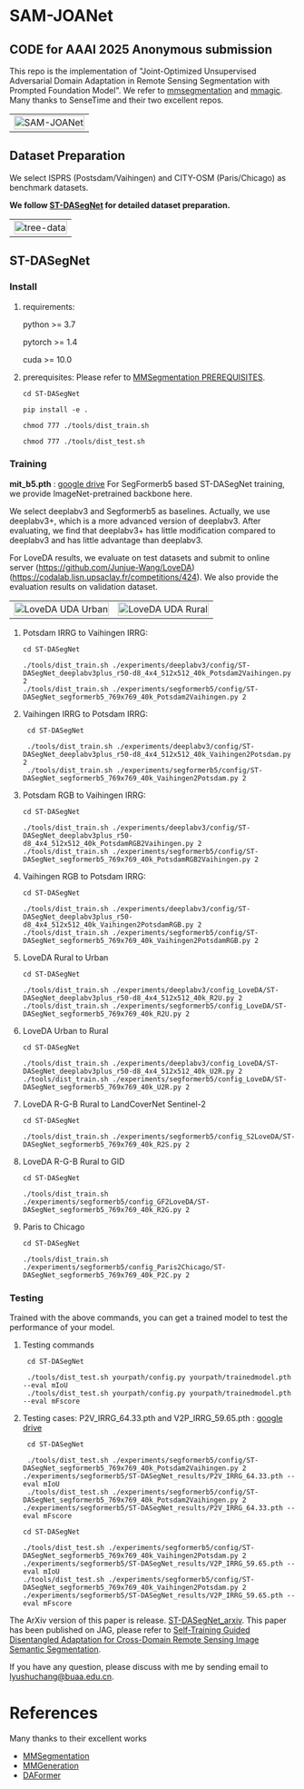 # SAM-JOANet

## CODE for AAAI 2025 Anonymous submission

This repo is the implementation of "Joint-Optimized Unsupervised Adversarial Domain Adaptation in Remote Sensing Segmentation with Prompted Foundation Model". We refer to  [mmsegmentation](https://github.com/open-mmlab/mmsegmentation) and [mmagic](https://github.com/open-mmlab/mmagic). Many thanks to SenseTime and their two excellent repos.

<table>
    <tr>
    <td><img src="PaperFigs\Fig1.png" width = "100%" alt="SAM-JOANet"/></td>
    </tr>
</table>

## Dataset Preparation

We select ISPRS (Postsdam/Vaihingen) and CITY-OSM (Paris/Chicago) as benchmark datasets.

**We follow [ST-DASegNet](https://github.com/cv516Buaa/ST-DASegNet) for detailed dataset preparation.**

<table>
<tr>
    <td><img src="PaperFigs\tree_data.png" width = "100%" alt="tree-data"/></td>
</tr>
</table>

## ST-DASegNet

### Install

1. requirements:
    
    python >= 3.7
        
    pytorch >= 1.4
        
    cuda >= 10.0
    
2. prerequisites: Please refer to  [MMSegmentation PREREQUISITES](https://mmsegmentation.readthedocs.io/en/latest/get_started.html).

     ```
     cd ST-DASegNet
     
     pip install -e .
     
     chmod 777 ./tools/dist_train.sh
     
     chmod 777 ./tools/dist_test.sh
     ```

### Training

**mit_b5.pth** : [google drive](https://drive.google.com/drive/folders/1cmKZgU8Ktg-v-jiwldEc6IghxVSNcFqk?usp=sharing) For SegFormerb5 based ST-DASegNet training, we provide ImageNet-pretrained backbone here.

We select deeplabv3 and Segformerb5 as baselines. Actually, we use deeplabv3+, which is a more advanced version of deeplabv3. After evaluating, we find that deeplabv3+ has little modification compared to deeplabv3 and has little advantage than deeplabv3.

For LoveDA results, we evaluate on test datasets and submit to online server (https://github.com/Junjue-Wang/LoveDA) (https://codalab.lisn.upsaclay.fr/competitions/424). We also provide the evaluation results on validation dataset.

<table>
    <tr>
    <td><img src="PaperFigs\LoveDA_Leaderboard_Urban.jpg" width = "100%" alt="LoveDA UDA Urban"/></td>
    <td><img src="PaperFigs\LoveDA_Leaderboard_Rural.jpg" width = "100%" alt="LoveDA UDA Rural"/></td>
    </tr>
</table>

1. Potsdam IRRG to Vaihingen IRRG:

     ```
     cd ST-DASegNet
     
     ./tools/dist_train.sh ./experiments/deeplabv3/config/ST-DASegNet_deeplabv3plus_r50-d8_4x4_512x512_40k_Potsdam2Vaihingen.py 2
     ./tools/dist_train.sh ./experiments/segformerb5/config/ST-DASegNet_segformerb5_769x769_40k_Potsdam2Vaihingen.py 2
     ```

2. Vaihingen IRRG to Potsdam IRRG:

    ```
     cd ST-DASegNet
     
     ./tools/dist_train.sh ./experiments/deeplabv3/config/ST-DASegNet_deeplabv3plus_r50-d8_4x4_512x512_40k_Vaihingen2Potsdam.py 2
     ./tools/dist_train.sh ./experiments/segformerb5/config/ST-DASegNet_segformerb5_769x769_40k_Vaihingen2Potsdam.py 2
     ```

3. Potsdam RGB to Vaihingen IRRG:

     ```
     cd ST-DASegNet
     
     ./tools/dist_train.sh ./experiments/deeplabv3/config/ST-DASegNet_deeplabv3plus_r50-d8_4x4_512x512_40k_PotsdamRGB2Vaihingen.py 2
     ./tools/dist_train.sh ./experiments/segformerb5/config/ST-DASegNet_segformerb5_769x769_40k_PotsdamRGB2Vaihingen.py 2
     ```
     
4. Vaihingen RGB to Potsdam IRRG:

     ```
     cd ST-DASegNet
     
     ./tools/dist_train.sh ./experiments/deeplabv3/config/ST-DASegNet_deeplabv3plus_r50-d8_4x4_512x512_40k_Vaihingen2PotsdamRGB.py 2
     ./tools/dist_train.sh ./experiments/segformerb5/config/ST-DASegNet_segformerb5_769x769_40k_Vaihingen2PotsdamRGB.py 2
     ```

5. LoveDA Rural to Urban

     ```
     cd ST-DASegNet
     
     ./tools/dist_train.sh ./experiments/deeplabv3/config_LoveDA/ST-DASegNet_deeplabv3plus_r50-d8_4x4_512x512_40k_R2U.py 2
     ./tools/dist_train.sh ./experiments/segformerb5/config_LoveDA/ST-DASegNet_segformerb5_769x769_40k_R2U.py 2
     ```

6. LoveDA Urban to Rural

     ```
     cd ST-DASegNet
     
     ./tools/dist_train.sh ./experiments/deeplabv3/config_LoveDA/ST-DASegNet_deeplabv3plus_r50-d8_4x4_512x512_40k_U2R.py 2
     ./tools/dist_train.sh ./experiments/segformerb5/config_LoveDA/ST-DASegNet_segformerb5_769x769_40k_U2R.py 2
     ```

7. LoveDA R-G-B Rural to LandCoverNet Sentinel-2

     ```
     cd ST-DASegNet
     
     ./tools/dist_train.sh ./experiments/segformerb5/config_S2LoveDA/ST-DASegNet_segformerb5_769x769_40k_R2S.py 2
     ```

8. LoveDA R-G-B Rural to GID

     ```
     cd ST-DASegNet
     
     ./tools/dist_train.sh ./experiments/segformerb5/config_GF2LoveDA/ST-DASegNet_segformerb5_769x769_40k_R2G.py 2
     ```

9. Paris to Chicago

     ```
     cd ST-DASegNet
     
     ./tools/dist_train.sh ./experiments/segformerb5/config_Paris2Chicago/ST-DASegNet_segformerb5_769x769_40k_P2C.py 2
     ```

### Testing
  
Trained with the above commands, you can get a trained model to test the performance of your model.   

1. Testing commands

    ```
     cd ST-DASegNet
     
     ./tools/dist_test.sh yourpath/config.py yourpath/trainedmodel.pth --eval mIoU   
     ./tools/dist_test.sh yourpath/config.py yourpath/trainedmodel.pth --eval mFscore 
     ```

2. Testing cases: P2V_IRRG_64.33.pth and V2P_IRRG_59.65.pth : [google drive](https://drive.google.com/drive/folders/1qVTxY0nf4Rm4-ht0fKzIgGeLu4tAMCr-?usp=sharing)

    ```
     cd ST-DASegNet
     
     ./tools/dist_test.sh ./experiments/segformerb5/config/ST-DASegNet_segformerb5_769x769_40k_Potsdam2Vaihingen.py 2 ./experiments/segformerb5/ST-DASegNet_results/P2V_IRRG_64.33.pth --eval mIoU   
     ./tools/dist_test.sh ./experiments/segformerb5/config/ST-DASegNet_segformerb5_769x769_40k_Potsdam2Vaihingen.py 2 ./experiments/segformerb5/ST-DASegNet_results/P2V_IRRG_64.33.pth --eval mFscore 
     ```
     
     ```
     cd ST-DASegNet
     
     ./tools/dist_test.sh ./experiments/segformerb5/config/ST-DASegNet_segformerb5_769x769_40k_Vaihingen2Potsdam.py 2 ./experiments/segformerb5/ST-DASegNet_results/V2P_IRRG_59.65.pth --eval mIoU   
     ./tools/dist_test.sh ./experiments/segformerb5/config/ST-DASegNet_segformerb5_769x769_40k_Vaihingen2Potsdam.py 2 ./experiments/segformerb5/ST-DASegNet_results/V2P_IRRG_59.65.pth --eval mFscore 
     ```

The ArXiv version of this paper is release. [ST-DASegNet_arxiv](https://arxiv.org/pdf/2301.05526.pdf). This paper has been published on JAG, please refer to [Self-Training Guided Disentangled Adaptation for Cross-Domain Remote Sensing Image Semantic Segmentation](https://doi.org/10.1016/j.jag.2023.103646).

If you have any question, please discuss with me by sending email to lyushuchang@buaa.edu.cn.

# References
Many thanks to their excellent works
* [MMSegmentation](https://github.com/open-mmlab/mmsegmentation)
* [MMGeneration](https://github.com/open-mmlab/mmgeneration)
* [DAFormer](https://github.com/lhoyer/DAFormer)

